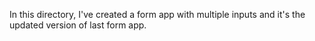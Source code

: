 In this directory, I've created a form app with multiple inputs and it's the updated version of last form app.
